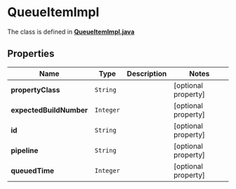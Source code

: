 

# QueueItemImpl

The class is defined in **[QueueItemImpl.java](../../src/main/java/org/openapitools/model/QueueItemImpl.java)**

## Properties

Name | Type | Description | Notes
------------ | ------------- | ------------- | -------------
**propertyClass** | `String` |  |  [optional property]
**expectedBuildNumber** | `Integer` |  |  [optional property]
**id** | `String` |  |  [optional property]
**pipeline** | `String` |  |  [optional property]
**queuedTime** | `Integer` |  |  [optional property]







